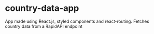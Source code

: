 # country-data-app
App made using React.js, styled components and react-routing. Fetches country data from a RapidAPI endpoint
